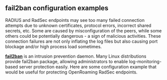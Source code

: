 ## fail2ban configuration examples

RADIUS and RadSec endpoints may see too many failed connection attempts
due to unknown certificates, protocol errors, incorrect shared secrets, etc.
Some are caused by misconfiguration of the peers,
while some others could be potentially dangerous - a sign of
malicious activities.
These connection failures are not only inflating the log files 
but also causing port blockage and/or high process load sometimes.

**[fail2ban](https://github.com/fail2ban/fail2ban)**
is an intrusion prevention daemon.
Many Linux distributions provide fail2ban package, allowing 
administrators to enable log-monitoring-based server protection
easily.
Here are some configuration example that would be useful 
for protecting OpenRoaming RadSec endpoints.

